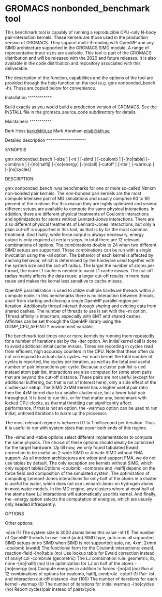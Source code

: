 GROMACS nonbonded_benchmark tool
================================

This benchmark tool is capably of running a reproducible CPU-only
N-body pair-interaction kernels. These kernels are those used in the
production version of GROMACS. They support multi-threading with
OpenMP and any SIMD architecture supported in the GROMACS SIMD
module. A range of representative input sizes are available. This tool
is part of the GROMACS distribution and will be released with the 2020
and future releases. It is also available in the code distribution and
repository associated with this deliverable.

The description of the function, capabilities and the options of the
tool are provided through the help function on the tool (e.g. gmx
nonbonded_bench -h). These are copied below for convenience.

Installation
^^^^^^^^^^^^

Build exactly as you would build a production version of GROMACS.  See
the INSTALL file in the gromacs_source_code subdirectory for details.

Maintainers
^^^^^^^^^^^

Berk Hess <berk@kth.se>
Mark Abraham <mjab@kth.se>

Detailed description
^^^^^^^^^^^^^^^^^^^^

SYNOPSIS

gmx nonbonded_bench [-size <int>] [-nt <int>] [-simd <enum>]
             [-coulomb <enum>] [-[no]table] [-combrule <enum>] [-[no]halflj]
             [-[no]energy] [-[no]all] [-cutoff <real>] [-iter <int>]
             [-warmup <int>] [-[no]cycles]

DESCRIPTION

gmx nonbonded_bench runs benchmarks for one or more so-called Nbnxm non-bonded
pair kernels. The non-bonded pair kernels are the most compute intensive part
of MD simulations and usually comprise 60 to 90 percent of the runtime. For
this reason they are highly optimized and several different setups are
available to compute the same physical interactions. In addition, there are
different physical treatments of Coulomb interactions and optimizations for
atoms without Lennard-Jones interactions. There are also different physical
treatments of Lennard-Jones interactions, but only a plain cut-off is
supported in this tool, as that is by far the most common treatment. And
finally, while force output is always necessary, energy output is only
required at certain steps. In total there are 12 relevant combinations of
options. The combinations double to 24 when two different SIMD setups are
supported. These combinations can be run with a single invocation using the
-all option. The behavior of each kernel is affected by caching behavior,
which is determined by the hardware used together with the system size and the
cut-off radius. The larger the number of atoms per thread, the more L1 cache
is needed to avoid L1 cache misses. The cut-off radius mainly affects the data
reuse: a larger cut-off results in more data reuse and makes the kernel less
sensitive to cache misses.

OpenMP parallelization is used to utilize multiple hardware threads within a
compute node. In this benchmarks there is no interaction between threads,
apart from starting and closing a single OpenMP parallel region per iteration.
Additionally thread interact through sharing and evicting data from shared
cashes. The number of threads to use is set with the -nt option. Thread
affinity is important, especially with SMT and shared cashes. Affinities can
be set through the OpenMP library using the GOMP_CPU_AFFINITY environment
variable.

The benchmark tool times one or more kernels by running them repeatedly for a
number of iterations set by the -iter option. An initial kernel call is done
to avoid additional initial cache misses. Times are recording in cycles read
from efficient, high accuracy counters in the CPU. Note that these often do
not correspond to actual clock cycles. For each kernel the total number of
cycles is reported, the cycles per iteration, as well as the total and useful
number of pair interactions per cycle. Because a cluster pair list is ued
instead atom pair list, interactions are also computed for some atom pairs
that are beyond the cut-off distance. These pairs are not useful (except for
additional buffering, but that is not of interest here), only a side effect of
the cluster-pair setup. The SIMD 2xMM kernel has a higher useful pair ratio
then the 4xM kernel due to a smaller cluster size, but a lower total pair
throughput. It is best to run this, or for that matter any, benchmark with
locked CPU clocks, as thermal throttling can significantly affect performance.
If that is not an option, the -warmup option can be used to run initial,
untimed iterations to warm up the processor.

The most relevant regime is between 0.1 to 1 millisecond per iteration. Thus
it is useful to run with system sizes that cover both ends of this regime.

The -simd and -table options select different implementations to compute the
same physics. The choice of these options should ideally be optimized for the
target hardware. Up till now, we only found tabulated Ewald correction to be
useful on 2-wide SIMD or 4-wide SIMD without FMA support. As all modern
architectures are wider and support FMA, we do not use tables by default. The
only exception are kernels without SIMD, which only support tables.Options
-coulomb, -combrule and -halflj depend on the force field and composition of
the simulated system. The optimization of computing Lennard-Jones interactions
for only half of the atoms in a cluster is useful for water, which does not
use Lennard-Jones on hydrogen atoms in most water models. In the MD engine,
any clusters where at most half of the atoms have LJ interactions will
automatically use this kernel. And finally, the -energy option selects the
computation of energies, which are usually only needed infrequently.

OPTIONS

Other options:

 -size   <int>              (1)
           The system size is 3000 atoms times this value
 -nt     <int>              (1)
           The number of OpenMP threads to use
 -simd   <enum>             (auto)
           SIMD type, auto runs all supported SIMD setups or no SIMD when SIMD
           is not supported: auto, no, 4xm, 2xmm
 -coulomb <enum>            (ewald)
           The functional form for the Coulomb interactions: ewald,
           reaction-field
 -[no]table                 (no)
           Use lookup table for Ewald correction instead of analytical
 -combrule <enum>           (geometric)
           The LJ combination rule: geometric, lb, none
 -[no]halflj                (no)
           Use optimization for LJ on half of the atoms
 -[no]energy                (no)
           Compute energies in addition to forces
 -[no]all                   (no)
           Run all 12 combinations of options for coulomb, halflj, combrule
 -cutoff <real>             (1)
           Pair-list and interaction cut-off distance
 -iter   <int>              (100)
           The number of iterations for each kernel
 -warmup <int>              (0)
           The number of iterations for initial warmup
 -[no]cycles                (no)
           Report cycles/pair instead of pairs/cycle
